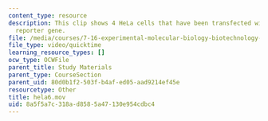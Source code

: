 ```yaml
---
content_type: resource
description: This clip shows 4 HeLa cells that have been transfected with a CFP-DEVD-YFP
  reporter gene.
file: /media/courses/7-16-experimental-molecular-biology-biotechnology-ii-spring-2005/8a5f5a7c318ad8585a47130e954cdbc4_hela6.mov
file_type: video/quicktime
learning_resource_types: []
ocw_type: OCWFile
parent_title: Study Materials
parent_type: CourseSection
parent_uid: 80d0b1f2-503f-b4af-ed05-aad9214ef45e
resourcetype: Other
title: hela6.mov
uid: 8a5f5a7c-318a-d858-5a47-130e954cdbc4
---
```

